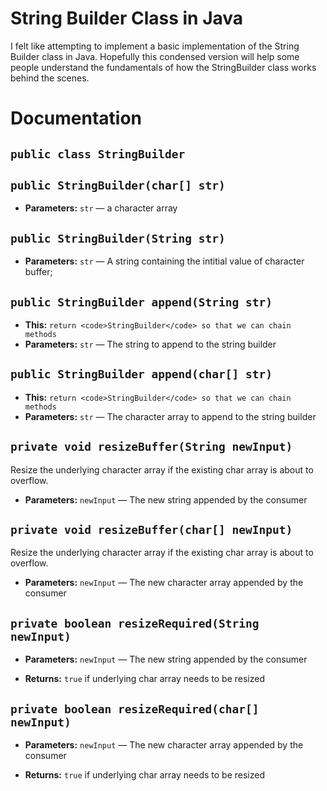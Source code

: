 # String Builder Class in Java

I felt like attempting to implement a basic implementation of the String Builder class in Java. Hopefully this condensed version will help some people understand the fundamentals of how the StringBuilder class works behind the scenes.

# Documentation

## `public class StringBuilder`


## `public StringBuilder(char[] str)`

 * **Parameters:** `str` — a character array

     <p>

## `public StringBuilder(String str)`

 * **Parameters:** `str` — A string containing the intitial value of character buffer;

     <p>

## `public StringBuilder append(String str)`

 * **This:** `return <code>StringBuilder</code> so that we can chain methods`
 * **Parameters:** `str` — The string to append to the string builder

## `public StringBuilder append(char[] str)`

 * **This:** `return <code>StringBuilder</code> so that we can chain methods`
 * **Parameters:** `str` — The character array to append to the string builder

## `private void resizeBuffer(String newInput)`

Resize the underlying character array if the existing char array is about to overflow.

 * **Parameters:** `newInput` — The new string appended by the consumer

     <p>

## `private void resizeBuffer(char[] newInput)`

Resize the underlying character array if the existing char array is about to overflow.

 * **Parameters:** `newInput` — The new character array appended by the consumer

     <p>

## `private boolean resizeRequired(String newInput)`

 * **Parameters:** `newInput` — The new string appended by the consumer
 * **Returns:** <code>true</code> if underlying char array needs to be resized

     <p>

## `private boolean resizeRequired(char[] newInput)`

 * **Parameters:** `newInput` — The new character array appended by the consumer
 * **Returns:** <code>true</code> if underlying char array needs to be resized

     <p>
